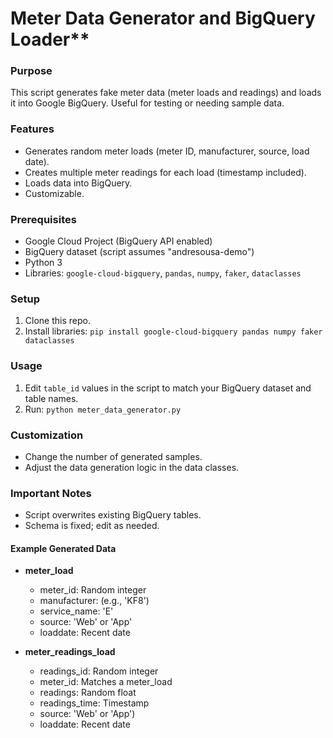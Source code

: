 
# Meter Data Generator and BigQuery Loader**

### Purpose

This script generates fake meter data (meter loads and readings) and loads it into Google BigQuery. Useful for testing or needing sample data.

### Features

* Generates random meter loads (meter ID, manufacturer, source, load date).
* Creates multiple meter readings for each load (timestamp included).
* Loads data into BigQuery.
* Customizable.

### Prerequisites

* Google Cloud Project (BigQuery API enabled)
* BigQuery dataset (script assumes "andresousa-demo")
* Python 3 
* Libraries: `google-cloud-bigquery`, `pandas`, `numpy`, `faker`, `dataclasses` 

### Setup

1. Clone this repo.
2. Install libraries: `pip install google-cloud-bigquery pandas numpy faker dataclasses`

### Usage

1. Edit `table_id` values in the script to match your BigQuery dataset and table names.
2. Run: `python meter_data_generator.py`

### Customization

* Change the number of generated samples.
* Adjust the data generation logic in the data classes.

### Important Notes

* Script overwrites existing BigQuery tables.
* Schema is fixed; edit as needed.

#### Example Generated Data

* **meter_load**
    * meter_id: Random integer
    * manufacturer: (e.g., 'KF8')
    * service_name: 'E'
    * source: 'Web' or 'App'
    * loaddate: Recent date

* **meter_readings_load**
    * readings_id: Random integer
    * meter_id: Matches a meter_load
    * readings: Random float
    * readings_time: Timestamp
    * source:  'Web' or 'App')
    * loaddate: Recent date
